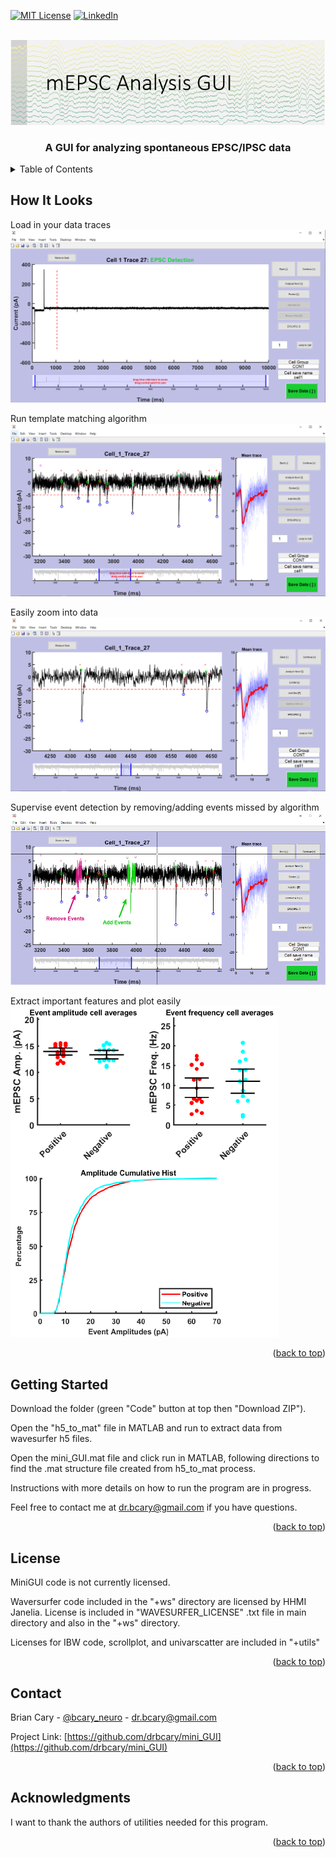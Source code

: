 <div id="top"></div>



<!-- PROJECT SHIELDS -->

[![MIT License][license-shield]][license-url]
[![LinkedIn][linkedin-shield]][linkedin-url]



<!-- PROJECT LOGO -->
<br />
<div align="center">
  <a href="https://github.com/drbcary/mini_GUI">
    <img src="images/logo.PNG" alt="Logo">
  </a>

  <h3 align="center">A GUI for analyzing spontaneous EPSC/IPSC data</h3>

</div>



<!-- TABLE OF CONTENTS -->
<details>
  <summary>Table of Contents</summary>
  <ol>
    <li>
      <a href="#how-it-looks">How It Looks</a>
    </li>
    <li>
      <a href="#getting-started">Getting Started</a>
    </li>
    <li><a href="#license">License</a></li>
    <li><a href="#contact">Contact</a></li>
    <li><a href="#acknowledgments">Acknowledgments</a></li>
  </ol>
</details>



<!-- ABOUT THE PROJECT -->
## How It Looks

Load in your data traces
<br />
<img src="images/raw_trace_mini_GUI.PNG">

Run template matching algorithm
<br />
<img src="images/analyzed_trace_miniGUI_zoom1.PNG">

Easily zoom into data
<br />
<img src="images/analyzed_trace_miniGUI_zoom2.PNG">

Supervise event detection by removing/adding events missed by algorithm
<br />
<img src="images/add_and_remove_events.PNG">

Extract important features and plot easily
<br />
<img src="images/Example_plots.PNG">
<br />

<p align="right">(<a href="#top">back to top</a>)</p>



<!-- GETTING STARTED -->
## Getting Started

Download the folder (green "Code" button at top then "Download ZIP").

Open the "h5_to_mat" file in MATLAB and run to extract data from wavesurfer h5 files.

Open the mini_GUI.mat file and click run in MATLAB, following directions to find 
the .mat structure file created from h5_to_mat process.

Instructions with more details on how to run the program are in progress.

Feel free to contact me at dr.bcary@gmail.com if you have questions.

<p align="right">(<a href="#top">back to top</a>)</p>



<!-- LICENSE -->
## License

MiniGUI code is not currently licensed.

Waversurfer code included in the "+ws" directory are licensed by HHMI Janelia.
License is included in "WAVESURFER_LICENSE" .txt file in main directory and also
in the "+ws" directory.

Licenses for IBW code, scrollplot, and univarscatter are included in "+utils"

<p align="right">(<a href="#top">back to top</a>)</p>



<!-- CONTACT -->
## Contact

Brian Cary - [@bcary_neuro](https://twitter.com/bcary_neuro) - dr.bcary@gmail.com

Project Link: [https://github.com/drbcary/mini_GUI](https://github.com/drbcary/mini_GUI)

<p align="right">(<a href="#top">back to top</a>)</p>



<!-- ACKNOWLEDGMENTS -->
## Acknowledgments

I want to thank the authors of utilities needed for this program.


<p align="right">(<a href="#top">back to top</a>)</p>



<!-- MARKDOWN LINKS & IMAGES -->

[license-shield]: https://img.shields.io/github/license/github_username/repo_name.svg?style=for-the-badge
[license-url]: https://github.com/github_username/repo_name/blob/master/LICENSE.txt
[linkedin-shield]: https://img.shields.io/badge/-LinkedIn-black.svg?style=for-the-badge&logo=linkedin&colorB=555
[linkedin-url]: https://www.linkedin.com/in/brian-cary-39a631208/
